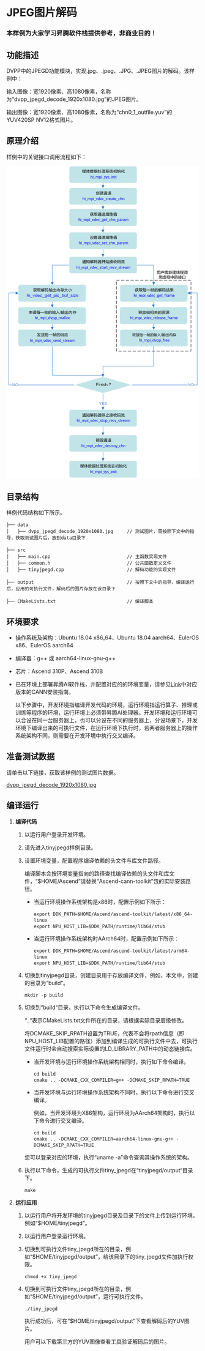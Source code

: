 # JPEG图片解码<a name="ZH-CN_TOPIC_0000001073131184"></a>

### 本样例为大家学习昇腾软件栈提供参考，非商业目的！

## 功能描述<a name="section09679311389"></a>

DVPP中的JPEGD功能模块，实现.jpg、.jpeg、.JPG、.JPEG图片的解码。该样例中：

输入图像：宽1920像素、高1080像素，名称为“dvpp_jpegd_decode_1920x1080.jpg”的JPEG图片。

输出图像：宽1920像素、高1080像素，名称为“chn0_1_outfile.yuv”的YUV420SP NV12格式图片。

## 原理介绍<a name="section19985135703818"></a>

样例中的关键接口调用流程如下：

![输入图片说明](jpegd.png)

## 目录结构<a name="section1394162513386"></a>

样例代码结构如下所示。

```
├── data
│   ├── dvpp_jpegd_decode_1920x1080.jpg     // 测试图片，需按照下文中的指导，获取测试图片后，放到data目录下

├── src
│   ├── main.cpp                            // 主函数实现文件
│   ├── common.h                            // 公共函数定义文件
│   ├── tinyjpegd.cpp                       // 解码功能的实现文件

├── output                                  // 按照下文中的指导，编译运行后，应用的可执行文件，解码后的图片存放在该目录下

├── CMakeLists.txt                          // 编译脚本

```

## 环境要求<a name="section3833348101215"></a>

-   操作系统及架构：Ubuntu 18.04 x86\_64、Ubuntu 18.04 aarch64、EulerOS x86、EulerOS aarch64
-   编译器：g++ 或 aarch64-linux-gnu-g++
-   芯片：Ascend 310P、Ascend 310B
-   已在环境上部署昇腾AI软件栈，并配置对应的的环境变量，请参见[Link](https://www.hiascend.com/document)中对应版本的CANN安装指南。

     以下步骤中，开发环境指编译开发代码的环境，运行环境指运行算子、推理或训练等程序的环境，运行环境上必须带昇腾AI处理器。开发环境和运行环境可以合设在同一台服务器上，也可以分设在不同的服务器上，分设场景下，开发环境下编译出来的可执行文件，在运行环境下执行时，若两者服务器上的操作系统架构不同，则需要在开发环境中执行交叉编译。


## 准备测试数据<a name="section13133171616100"></a>

请单击以下链接，获取该样例的测试图片数据。

[dvpp_jpegd_decode_1920x1080.jpg](https://obs-9be7.obs.cn-east-2.myhuaweicloud.com/data/dvpp_sample_input_data/dvpp_jpegd_decode_1920x1080.jpg)

## 编译运行<a name="section13133171616172"></a>

1. **编译代码** 

    1. 以运行用户登录开发环境。

    2. 请先进入tinyjpegd样例目录。

    3. 设置环境变量，配置程序编译依赖的头文件与库文件路径。

          编译脚本会按环境变量指向的路径查找编译依赖的头文件和库文件，“$HOME/Ascend”请替换“Ascend-cann-toolkit”包的实际安装路径。
   
          -   当运行环境操作系统架构是x86时，配置示例如下所示：
        
              ```
              export DDK_PATH=$HOME/Ascend/ascend-toolkit/latest/x86_64-linux
              export NPU_HOST_LIB=$DDK_PATH/runtime/lib64/stub
              ```
   
          -   当运行环境操作系统架构时AArch64时，配置示例如下所示：
        
              ```
              export DDK_PATH=$HOME/Ascend/ascend-toolkit/latest/arm64-linux
              export NPU_HOST_LIB=$DDK_PATH/runtime/lib64/stub
              ```
   
    4. 切换到tinyjpegd目录，创建目录用于存放编译文件，例如，本文中，创建的目录为“build“。

        ```
        mkdir -p build
        ```

   
    5. 切换到“build“目录，执行以下命令生成编译文件。

        “..“表示CMakeLists.txt文件所在的目录，请根据实际目录层级修改。

        将DCMAKE\_SKIP\_RPATH设置为TRUE，代表不会将rpath信息（即NPU_HOST_LIB配置的路径）添加到编译生成的可执行文件中去，可执行文件运行时会自动搜索实际设置的LD_LIBRARY_PATH中的动态链接库。

         -   当开发环境与运行环境操作系统架构相同时，执行如下命令编译。

             ```
             cd build
             cmake .. -DCMAKE_CXX_COMPILER=g++ -DCMAKE_SKIP_RPATH=TRUE
             ```
   
         -   当开发环境与运行环境操作系统架构不同时，执行以下命令进行交叉编译。

             例如，当开发环境为X86架构，运行环境为AArch64架构时，执行以下命令进行交叉编译。
          
             ```
             cd build
             cmake .. -DCMAKE_CXX_COMPILER=aarch64-linux-gnu-g++ -DCMAKE_SKIP_RPATH=TRUE
             ```
          
          您可以登录对应的环境，执行“uname -a”命令查询其操作系统的架构。

    6. 执行以下命令，生成的可执行文件tiny_jpegd在“tinyjpegd/output“目录下。
   
       ```
       make
       ```
   
2. **运行应用** 

    1. 以运行用户将开发环境的tinyjpegd目录及目录下的文件上传到运行环境，例如“$HOME/tinyjpegd”。

    2. 以运行用户登录运行环境。

    3. 切换到可执行文件tiny_jpegd所在的目录，例如“$HOME/tinyjpegd/output”，给该目录下的tiny_jpegd文件加执行权限。

       ```
       chmod +x tiny_jpegd
       ```

     4. 切换到可执行文件tiny_jpegd所在的目录，例如“$HOME/tinyjpegd/output”，运行可执行文件。

        ```
        ./tiny_jpegd
        ```

         执行成功后，可在“$HOME/tinyjpegd/output”下查看解码后的YUV图片。

         用户可以下载第三方的YUV图像查看工具验证解码后的图片。
